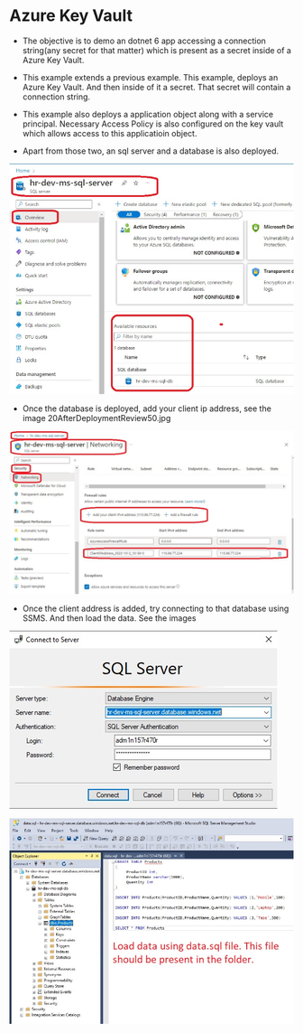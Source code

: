 # Azure Key Vault

- The objective is to demo an dotnet 6 app accessing a connection string(any secret for that matter) which is present as a secret inside of a Azure Key Vault.

- This example extends a previous example. This example, deploys an Azure Key Vault. And then inside of it a secret. That secret will contain a connection string. 

- This example also deploys a application object along with a service principal. Necessary Access Policy is also configured on the key vault which allows access to this applicatioin object.

- Apart from those two, an sql server and a database is also deployed. 

![Sql Server](./images/20AfterDeploymentReview40.jpg)


- Once the database is deployed, add your client ip address, see the image 20AfterDeploymentReview50.jpg

![Sql Server](./images/20AfterDeploymentReview50.jpg)

- Once the client address is added, try connecting to that database using SSMS. And then load the data. See the images 

![SSMS Connection](./images/20AfterDeploymentReview60.jpg)

![SSMS Connection](./images/20AfterDeploymentReview70.jpg)


# 